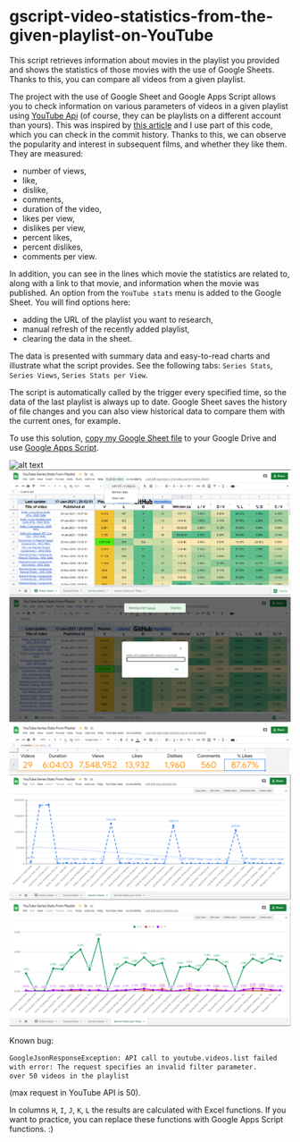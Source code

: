 # gscript-video-statistics-from-the-given-playlist-on-YouTube
This script retrieves information about movies in the playlist you provided and shows the statistics of those movies with the use of Google Sheets. Thanks to this, you can compare all videos from a given playlist.

The project with the use of Google Sheet and Google Apps Script allows you to check information on various parameters of videos in a given playlist using [YouTube Api](https://developers.google.com/youtube/v3/docs) (of course, they can be playlists on a different account than yours).
This was inspired by [this article](https://dev.to/rick_viscomi/using-sheets-and-the-youtube-api-to-track-video-analytics-6el) and I use part of this code, which you can check in the commit history.
Thanks to this, we can observe the popularity and interest in subsequent films, and whether they like them. They are measured:
- number of views,
- like,
- dislike,
- comments,
- duration of the video,
- likes per view,
- dislikes per view,
- percent likes,
- percent dislikes,
- comments per view.
  
In addition, you can see in the lines which movie the statistics are related to, along with a link to that movie, and information when the movie was published.
An option from the `YouTube stats` menu is added to the Google Sheet. You will find options here:
- adding the URL of the playlist you want to research,
- manual refresh of the recently added playlist,
- clearing the data in the sheet.

The data is presented with summary data and easy-to-read charts and illustrate what the script provides. See the following tabs: `Series Stats`, `Series Views`, `Series Stats per View`.

The script is automatically called by the trigger every specified time, so the data of the last playlist is always up to date. Google Sheet saves the history of file changes and you can also view historical data to compare them with the current ones, for example.

To use this solution, [copy my Google Sheet file](https://docs.google.com/spreadsheets/d/1HS97RilldRiW7dInC4NbJvbpgi-x4YXzQGF6nTBok7A/edit?usp=sharing) to your Google Drive and use [Google Apps Script](https://www.google.com/script/start/).

![alt text](images/YouTube_tracker_stats.gif "Gif how it works")
![alt text](images/YouTubeStats_1.png)
![alt text](images/YouTubeStats_2.png)
![alt text](images/YouTubeStats_3.png)
![alt text](images/YouTubeStats_4.png)
![alt text](images/YouTubeStats_5.png)

Known bug:
```
GoogleJsonResponseException: API call to youtube.videos.list failed with error: The request specifies an invalid filter parameter.
over 50 videos in the playlist 
```

(max request in YouTube API is 50).

In columns `H`, `I`, `J`, `K`, `L` the results are calculated with Excel functions. If you want to practice, you can replace these functions with Google Apps Script functions. :)
